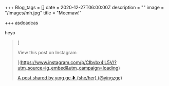 +++
Blog_tags = []
date = 2020-12-27T06:00:00Z
description = ""
image = "/images/mh.jpg"
title = "Meemaw!"

+++
asdcadcas

heyo

> [
> 
> View this post on Instagram
> 
> ](https://www.instagram.com/p/CIbvbx4lL5V/?utm_source=ig_embed&utm_campaign=loading)
> 
> [A post shared by yιng ge ❥ (she/her) (@yingzge)](https://www.instagram.com/p/CIbvbx4lL5V/?utm_source=ig_embed&utm_campaign=loading)